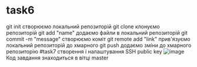 # task6
git init створюємо локальний репозиторій
git clone клонуємо репозиторій 
git add "name" додаємо файли в локальний репозиторій
git commit -m "message" створюємо коміт
git remote add "link" прив'язуємо локальний репозиторій до хмарного
git push додаємо зміни до хмарного репозиторію
#task7 створення і налаштування SSH public key
![image](https://user-images.githubusercontent.com/85638896/121855038-909d0800-ccfb-11eb-8b90-bb1a91c3dcd6.png)
Код завдання знаходиться в вітці master
